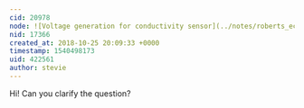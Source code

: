 ```yaml
---
cid: 20978
node: ![Voltage generation for conductivity sensor](../notes/roberts_ecofarm/10-24-2018/voltage-generation-for-conductivity-sensor)
nid: 17366
created_at: 2018-10-25 20:09:33 +0000
timestamp: 1540498173
uid: 422561
author: stevie
---
```


Hi! Can you clarify the question? 

